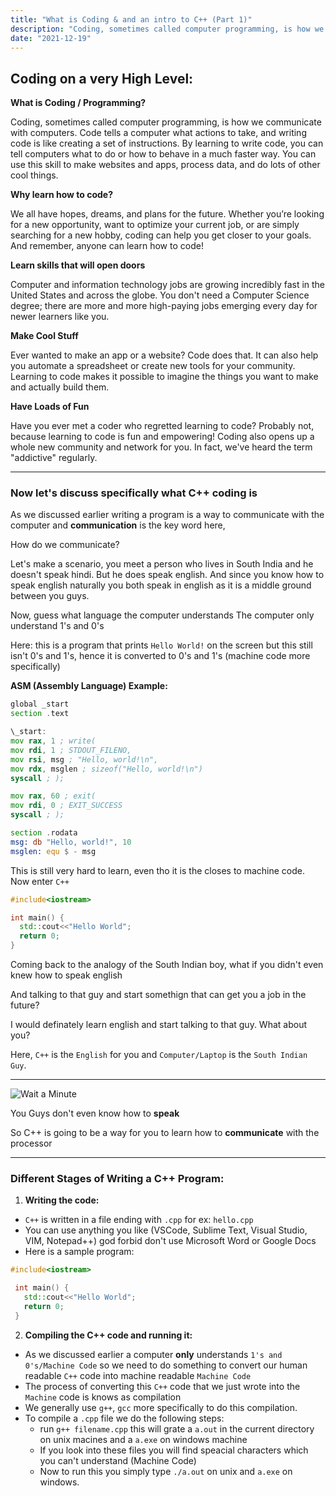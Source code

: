 ```yaml
---
title: "What is Coding & and an intro to C++ (Part 1)"
description: "Coding, sometimes called computer programming, is how we communicate with computers. Code tells a computer what actions to take, and writing code is like creating a set of instructions. By learning to write code, you can tell computers what to do or how to behave in a much faster way. You can use this skill to make websites and apps, process data, and do lots of other cool things."
date: "2021-12-19"
---
```


## Coding on a very High Level:

**What is Coding / Programming?**

Coding, sometimes called computer programming, is how we communicate with computers. Code tells a computer what actions to take, and writing code is like creating a set of instructions. By learning to write code, you can tell computers what to do or how to behave in a much faster way. You can use this skill to make websites and apps, process data, and do lots of other cool things.

**Why learn how to code?**

We all have hopes, dreams, and plans for the future. Whether you’re looking for a new opportunity, want to optimize your current job, or are simply searching for a new hobby, coding can help you get closer to your goals. And remember, anyone can learn how to code!

**Learn skills that will open doors**

Computer and information technology jobs are growing incredibly fast in the United States and across the globe. You don't need a Computer Science degree; there are more and more high-paying jobs emerging every day for newer learners like you.

**Make Cool Stuff**

Ever wanted to make an app or a website? Code does that. It can also help you automate a spreadsheet or create new tools for your community. Learning to code makes it possible to imagine the things you want to make and actually build them.

**Have Loads of Fun**

Have you ever met a coder who regretted learning to code? Probably not, because learning to code is fun and empowering! Coding also opens up a whole new community and network for you. In fact, we've heard the term "addictive" regularly.

---

### Now let's discuss specifically what C++ coding is

As we discussed earlier writing a program is a way to communicate with the computer and **communication** is the key
word here,

How do we communicate?

Let's make a scenario, you meet a person who lives in South India and he doesn't speak hindi. But he does speak
english. And since you know how to speak english naturally you both speak in english as it is a middle ground
between you guys.

Now, guess what language the computer understands
The computer only understand 1's and 0's

Here: this is a program that prints `Hello World!` on the screen but this still isn't 0's and 1's, hence it is
converted to 0's and 1's (machine code more specifically)

**ASM (Assembly Language) Example:**

```asm
global _start
section .text

\_start:
mov rax, 1 ; write(
mov rdi, 1 ; STDOUT_FILENO,
mov rsi, msg ; "Hello, world!\n",
mov rdx, msglen ; sizeof("Hello, world!\n")
syscall ; );

mov rax, 60 ; exit(
mov rdi, 0 ; EXIT_SUCCESS
syscall ; );

section .rodata
msg: db "Hello, world!", 10
msglen: equ $ - msg
```

This is still very hard to learn, even tho it is the closes to machine code.
Now enter `C++`

```cpp
#include<iostream>

int main() {
  std::cout<<"Hello World";
  return 0;
}
```

Coming back to the analogy of the South Indian boy, what if you didn't even knew how to speak english

And talking to that guy and start somethign that can get you a job in the future?

I would definately learn english and start talking to that guy. What about you?

Here, `C++` is the `English` for you and `Computer/Laptop` is the `South Indian Guy`.

---

![Wait a Minute](https://c.tenor.com/IJwsfw7ToiQAAAAM/wait-what.gif)

You Guys don't even know how to **speak**

So C++ is going to be a way for you to learn how to **communicate** with the processor

---

### Different Stages of Writing a C++ Program:

1. **Writing the code:**

- `C++` is written in a file ending with `.cpp` for ex: `hello.cpp`
- You can use anything you like (VSCode, Sublime Text, Visual Studio, VIM, Notepad++) god forbid don't use Microsoft
  Word or Google Docs
- Here is a sample program:

```cpp
#include<iostream>

 int main() {
   std::cout<<"Hello World";
   return 0;
 }
```

2. **Compiling the C++ code and running it:**

- As we discussed earlier a computer **only** understands `1's and 0's/Machine Code` so we need to do something to convert our
  human readable `C++` code into machine readable `Machine Code`
- The process of converting this `C++` code that we just wrote into the `Machine` code is knows as compilation
- We generally use `g++`, `gcc` more specifically to do this compilation.
- To compile a `.cpp` file we do the following steps:
  - run `g++ filename.cpp` this will grate a `a.out` in the current directory on unix macines and a `a.exe` on
    windows machine
  - If you look into these files you will find speacial characters which you can't understand (Machine Code)
  - Now to run this you simply type `./a.out` on unix and `a.exe` on windows.
